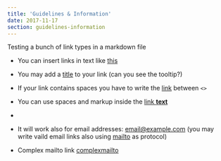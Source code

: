 ```yaml
---
title: 'Guidelines & Information'
date: 2017-11-17
section: guidelines-information
---
```

Testing a bunch of link types in a markdown file

- You can insert links in text like [this](/tutorial)

- You may add a [title](https://agea.github.io/tutorial.md "Markdown Tutorial") to your link (can you see the tooltip?)

- If your link contains spaces you have to write the [link](<http://example.com/a space>) between `<>`

- You can use spaces and markup inside the [link **text**](https://agea.github.io/tutorial.md)
-
- It will work also for email addresses: <email@example.com> (you may write vaild email links also using [mailto](mailto:email2@example2.com) as protocol)
- Complex mailto link [complexmailto](mailto:someone@yoursite.com?cc=someoneelse@theirsite.com,%20another@thatsite.com,%20me@mysite.com&bcc=lastperson@theirsite.com&subject=Big%20News&body=Body-goes-here)